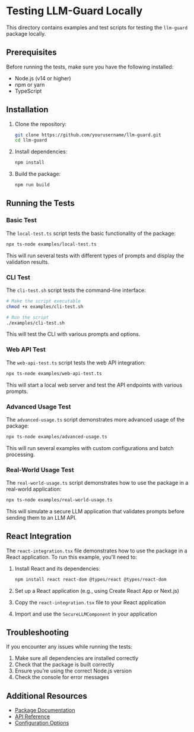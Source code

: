 # Testing LLM-Guard Locally

This directory contains examples and test scripts for testing the `llm-guard` package locally.

## Prerequisites

Before running the tests, make sure you have the following installed:

- Node.js (v14 or higher)
- npm or yarn
- TypeScript

## Installation

1. Clone the repository:
   ```bash
   git clone https://github.com/yourusername/llm-guard.git
   cd llm-guard
   ```

2. Install dependencies:
   ```bash
   npm install
   ```

3. Build the package:
   ```bash
   npm run build
   ```

## Running the Tests

### Basic Test

The `local-test.ts` script tests the basic functionality of the package:

```bash
npx ts-node examples/local-test.ts
```

This will run several tests with different types of prompts and display the validation results.

### CLI Test

The `cli-test.sh` script tests the command-line interface:

```bash
# Make the script executable
chmod +x examples/cli-test.sh

# Run the script
./examples/cli-test.sh
```

This will test the CLI with various prompts and options.

### Web API Test

The `web-api-test.ts` script tests the web API integration:

```bash
npx ts-node examples/web-api-test.ts
```

This will start a local web server and test the API endpoints with various prompts.

### Advanced Usage Test

The `advanced-usage.ts` script demonstrates more advanced usage of the package:

```bash
npx ts-node examples/advanced-usage.ts
```

This will run several examples with custom configurations and batch processing.

### Real-World Usage Test

The `real-world-usage.ts` script demonstrates how to use the package in a real-world application:

```bash
npx ts-node examples/real-world-usage.ts
```

This will simulate a secure LLM application that validates prompts before sending them to an LLM API.

## React Integration

The `react-integration.tsx` file demonstrates how to use the package in a React application. To run this example, you'll need to:

1. Install React and its dependencies:
   ```bash
   npm install react react-dom @types/react @types/react-dom
   ```

2. Set up a React application (e.g., using Create React App or Next.js)
3. Copy the `react-integration.tsx` file to your React application
4. Import and use the `SecureLLMComponent` in your application

## Troubleshooting

If you encounter any issues while running the tests:

1. Make sure all dependencies are installed correctly
2. Check that the package is built correctly
3. Ensure you're using the correct Node.js version
4. Check the console for error messages

## Additional Resources

- [Package Documentation](../README.md)
- [API Reference](../docs/API.md)
- [Configuration Options](../docs/CONFIGURATION.md) 